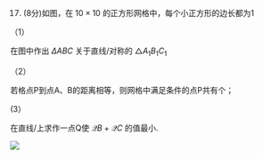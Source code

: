 17. (8分)如图，在 $10 \times 10$ 的正方形网格中，每个小正方形的边长都为1


（1）

在图中作出 $\Delta A B C$ 关于直线/对称的 $\triangle A _ { 1 } B _ { 1 } C _ { 1 }$


（2）

若格点P到点A、B的距离相等，则网格中满足条件的点P共有个；


(3）

在直线/上求作一点Q使 $\mathcal { Q } B + \mathcal { Q } C$ 的值最小.

![](../qs_image_DB/微信图片_2025-10-18_163036_121/bd3da6f6017a4d08a5aa4bcc0c2531e2ab3250da353d295fd2cea59aed3d815e.jpg)

